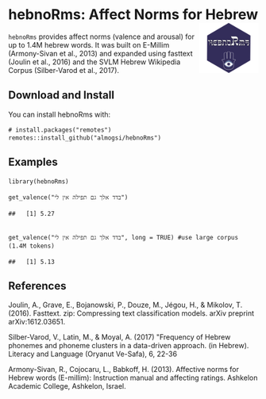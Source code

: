 # hebnoRms: Affect Norms for Hebrew <img src="man/figures/logo.png" align="right" width="120" />

`hebnoRms` provides affect norms (valence and arousal) for up to 1.4M hebrew words.
It was built on E-Millim (Armony-Sivan et al., 2013) and expanded using fasttext (Joulin et al., 2016) and the SVLM Hebrew Wikipedia Corpus (Silber-Varod et al., 2017).

Download and Install
--------------------

You can install hebnoRms with:

    # install.packages("remotes")
    remotes::install_github("almogsi/hebnoRms")

Examples
--------

    library(hebnoRms)

    get_valence("בדד אלך גם תפילה אין לי")

    ##   [1] 5.27  
     

    get_valence("בדד אלך גם תפילה אין לי", long = TRUE) #use large corpus (1.4M tokens)

    ##   [1] 5.13       	
    

    
References
----------

Joulin, A., Grave, E., Bojanowski, P., Douze, M., Jégou, H., & Mikolov, T. (2016). Fasttext. zip: Compressing text classification models. arXiv preprint arXiv:1612.03651.

Silber-Varod, V., Latin, M., & Moyal, A. (2017) "Frequency of Hebrew phonemes and phoneme clusters in a data-driven approach. (in Hebrew). Literacy and Language (Oryanut Ve-Safa), 6, 22-36

Armony-Sivan, R., Cojocaru, L., Babkoff, H. (2013). Affective norms for Hebrew words
(E-millim): Instruction manual and affecting ratings. Ashkelon Academic College,
Ashkelon, Israel.



